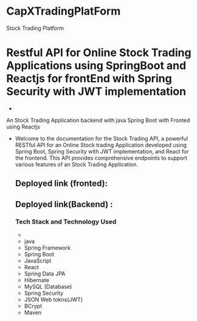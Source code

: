 # CapXTradingPlatForm
Stock Trading Platform
# Restful API for Online Stock Trading Applications using SpringBoot and Reactjs for frontEnd with Spring Security with JWT implementation
-
An Stock Trading Application backend with java Spring Boot with Fronted using Reactjs
* Welcome to the documentation for the Stock Trading API, a powerful RESTful API for an Online Stock trading Application developed using Spring Boot, Spring Security with JWT implementation, and React for the frontend. This API provides comprehensive endpoints to support various features of an Stock Trading Application.

  ## Deployed link (fronted):
  ## Deployed link(Backend) :

  ### Tech Stack and Technology Used
  -
  * java
  * Spring Framework
  * Spring Boot
  * JavaScript
  * React
  * Spring Data JPA
  * Hibernate
  * MySQL (Database)
  * Spring Security
  * JSON Web tokns(JWT)
  * BCrypt
  * Maven
  
